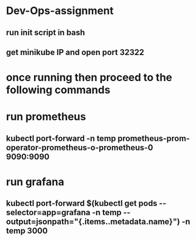 # Dev-Ops-assignment

## run init script in bash 

## get minikube IP and open port 32322

# once running then proceed to the following commands  

# run prometheus 
## kubectl port-forward -n temp  prometheus-prom-operator-prometheus-o-prometheus-0 9090:9090

# run grafana 
## kubectl port-forward $(kubectl get  pods --selector=app=grafana -n  temp --output=jsonpath="{.items..metadata.name}") -n temp  3000
